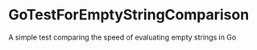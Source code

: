 # GoTestForEmptyStringComparison
A simple test comparing the speed of evaluating empty strings in Go
